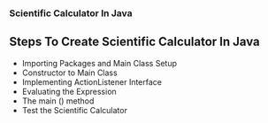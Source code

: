 ### Scientific Calculator In Java

## Steps To Create Scientific Calculator In Java

- Importing Packages and Main Class Setup
- Constructor to Main Class
- Implementing ActionListener Interface
- Evaluating the Expression
- The main () method
- Test the Scientific Calculator